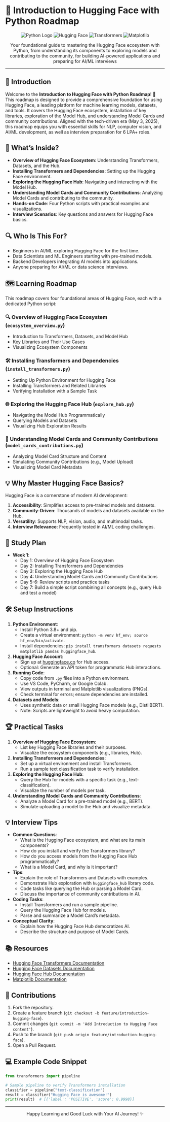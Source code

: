 # 🌟 Introduction to Hugging Face with Python Roadmap

<div align="center">
  <img src="https://img.shields.io/badge/Python-3776AB?style=for-the-badge&logo=python&logoColor=white" alt="Python Logo" />
  <img src="https://img.shields.io/badge/Hugging%20Face-F9AB00?style=for-the-badge&logo=huggingface&logoColor=white" alt="Hugging Face" />
  <img src="https://img.shields.io/badge/Transformers-FF6F61?style=for-the-badge&logo=python&logoColor=white" alt="Transformers" />
  <img src="https://img.shields.io/badge/Matplotlib-11557C?style=for-the-badge&logo=matplotlib&logoColor=white" alt="Matplotlib" />
</div>
<p align="center">Your foundational guide to mastering the Hugging Face ecosystem with Python, from understanding its components to exploring models and contributing to the community, for building AI-powered applications and preparing for AI/ML interviews</p>

---

## 📖 Introduction

Welcome to the **Introduction to Hugging Face with Python Roadmap**! 🌟 This roadmap is designed to provide a comprehensive foundation for using Hugging Face, a leading platform for machine learning models, datasets, and tools. It covers the Hugging Face ecosystem, installation of key libraries, exploration of the Model Hub, and understanding Model Cards and community contributions. Aligned with the tech-driven era (May 3, 2025), this roadmap equips you with essential skills for NLP, computer vision, and AI/ML development, as well as interview preparation for 6 LPA+ roles.

## 🌟 What’s Inside?

- **Overview of Hugging Face Ecosystem**: Understanding Transformers, Datasets, and the Hub.
- **Installing Transformers and Dependencies**: Setting up the Hugging Face environment.
- **Exploring the Hugging Face Hub**: Navigating and interacting with the Model Hub.
- **Understanding Model Cards and Community Contributions**: Analyzing Model Cards and contributing to the community.
- **Hands-on Code**: Four Python scripts with practical examples and visualizations.
- **Interview Scenarios**: Key questions and answers for Hugging Face basics.

## 🔍 Who Is This For?

- Beginners in AI/ML exploring Hugging Face for the first time.
- Data Scientists and ML Engineers starting with pre-trained models.
- Backend Developers integrating AI models into applications.
- Anyone preparing for AI/ML or data science interviews.

## 🗺️ Learning Roadmap

This roadmap covers four foundational areas of Hugging Face, each with a dedicated Python script:

### 🔍 Overview of Hugging Face Ecosystem (`ecosystem_overview.py`)
- Introduction to Transformers, Datasets, and Model Hub
- Key Libraries and Their Use Cases
- Visualizing Ecosystem Components

### 🛠️ Installing Transformers and Dependencies (`install_transformers.py`)
- Setting Up Python Environment for Hugging Face
- Installing Transformers and Related Libraries
- Verifying Installation with a Sample Task

### 🌐 Exploring the Hugging Face Hub (`explore_hub.py`)
- Navigating the Model Hub Programmatically
- Querying Models and Datasets
- Visualizing Hub Exploration Results

### 📝 Understanding Model Cards and Community Contributions (`model_cards_contributions.py`)
- Analyzing Model Card Structure and Content
- Simulating Community Contributions (e.g., Model Upload)
- Visualizing Model Card Metadata

## 💡 Why Master Hugging Face Basics?

Hugging Face is a cornerstone of modern AI development:
1. **Accessibility**: Simplifies access to pre-trained models and datasets.
2. **Community-Driven**: Thousands of models and datasets available on the Hub.
3. **Versatility**: Supports NLP, vision, audio, and multimodal tasks.
4. **Interview Relevance**: Frequently tested in AI/ML coding challenges.

## 📆 Study Plan

- **Week 1**:
  - Day 1: Overview of Hugging Face Ecosystem
  - Day 2: Installing Transformers and Dependencies
  - Day 3: Exploring the Hugging Face Hub
  - Day 4: Understanding Model Cards and Community Contributions
  - Day 5-6: Review scripts and practice tasks
  - Day 7: Build a simple script combining all concepts (e.g., query Hub and test a model)

## 🛠️ Setup Instructions

1. **Python Environment**:
   - Install Python 3.8+ and pip.
   - Create a virtual environment: `python -m venv hf_env; source hf_env/bin/activate`.
   - Install dependencies: `pip install transformers datasets requests matplotlib pandas huggingface_hub`.
2. **Hugging Face Account**:
   - Sign up at [huggingface.co](https://huggingface.co/) for Hub access.
   - Optional: Generate an API token for programmatic Hub interactions.
3. **Running Code**:
   - Copy code from `.py` files into a Python environment.
   - Use VS Code, PyCharm, or Google Colab.
   - View outputs in terminal and Matplotlib visualizations (PNGs).
   - Check terminal for errors; ensure dependencies are installed.
4. **Datasets and Models**:
   - Uses synthetic data or small Hugging Face models (e.g., DistilBERT).
   - Note: Scripts are lightweight to avoid heavy computation.

## 🏆 Practical Tasks

1. **Overview of Hugging Face Ecosystem**:
   - List key Hugging Face libraries and their purposes.
   - Visualize the ecosystem components (e.g., libraries, Hub).
2. **Installing Transformers and Dependencies**:
   - Set up a virtual environment and install Transformers.
   - Run a sample text classification task to verify installation.
3. **Exploring the Hugging Face Hub**:
   - Query the Hub for models with a specific task (e.g., text-classification).
   - Visualize the number of models per task.
4. **Understanding Model Cards and Community Contributions**:
   - Analyze a Model Card for a pre-trained model (e.g., BERT).
   - Simulate uploading a model to the Hub and visualize metadata.

## 💡 Interview Tips

- **Common Questions**:
  - What is the Hugging Face ecosystem, and what are its main components?
  - How do you install and verify the Transformers library?
  - How do you access models from the Hugging Face Hub programmatically?
  - What is a Model Card, and why is it important?
- **Tips**:
  - Explain the role of Transformers and Datasets with examples.
  - Demonstrate Hub exploration with `huggingface_hub` library code.
  - Code tasks like querying the Hub or parsing a Model Card.
  - Discuss the importance of community contributions in AI.
- **Coding Tasks**:
  - Install Transformers and run a sample pipeline.
  - Query the Hugging Face Hub for models.
  - Parse and summarize a Model Card’s metadata.
- **Conceptual Clarity**:
  - Explain how the Hugging Face Hub democratizes AI.
  - Describe the structure and purpose of Model Cards.

## 📚 Resources

- [Hugging Face Transformers Documentation](https://huggingface.co/docs/transformers/)
- [Hugging Face Datasets Documentation](https://huggingface.co/docs/datasets/)
- [Hugging Face Hub Documentation](https://huggingface.co/docs/hub/)
- [Matplotlib Documentation](https://matplotlib.org/stable/contents.html)

## 🤝 Contributions

1. Fork the repository.
2. Create a feature branch (`git checkout -b feature/introduction-hugging-face`).
3. Commit changes (`git commit -m 'Add Introduction to Hugging Face content'`).
4. Push to the branch (`git push origin feature/introduction-hugging-face`).
5. Open a Pull Request.

## 💻 Example Code Snippet

```python
from transformers import pipeline

# Sample pipeline to verify Transformers installation
classifier = pipeline("text-classification")
result = classifier("Hugging Face is awesome!")
print(result)  # [{'label': 'POSITIVE', 'score': 0.9998}]
```

---

<div align="center">
  <p>Happy Learning and Good Luck with Your AI Journey! ✨</p>
</div>